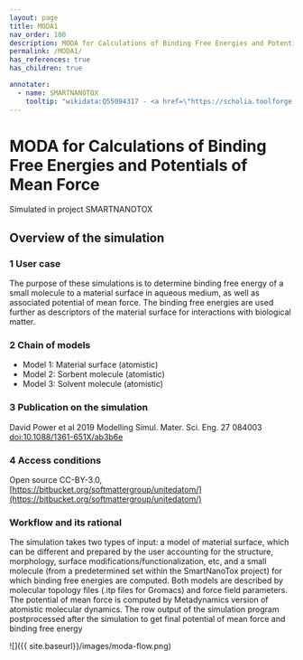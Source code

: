 ```yaml
---
layout: page
title: MODA1
nav_order: 100
description: MODA for Calculations of Binding Free Energies and Potentials of Mean Force
permalink: /MODA1/
has_references: true
has_children: true

annotater:
  - name: SMARTNANOTOX
    tooltip: "wikidata:Q55094317 - <a href=\"https://scholia.toolforge.org/project/Q55094317\">Wikidata entry for SmartNanoTox</a>"
---
```


# MODA for Calculations of Binding Free Energies and Potentials of Mean Force
Simulated in project SMARTNANOTOX

## Overview of the simulation

### 1 User case
The purpose of these simulations is to determine binding free energy of a small molecule to a material surface in aqueous medium, as well as associated potential of mean force. The binding free energies are used further as descriptors of the material surface for interactions with biological matter.

### 2 Chain of models
- Model 1: Material surface (atomistic)
- Model 2: Sorbent molecule  (atomistic)
- Model 3: Solvent molecule  (atomistic)

### 3 Publication on the simulation
David Power et al 2019 Modelling Simul. Mater. Sci. Eng. 27 084003 [doi:10.1088/1361-651X/ab3b6e](https://doi.org/10.1088/1361-651X/ab3b6e)

### 4 Access conditions
Open source CC-BY-3.0, 
[https://bitbucket.org/softmattergroup/unitedatom/](https://bitbucket.org/softmattergroup/unitedatom/)

### Workflow and its rational
The simulation takes two types of input: a  model of material surface, which can be different and prepared by the user accounting for the structure, morphology, surface modifications/functionalization, etc, and a small molecule (from a predetermined set within the SmartNanoTox project) for which binding free energies are computed. Both models are described by molecular topology files (.itp files for Gromacs) and force field parameters. The potential of mean force is computed by Metadynamics version of atomistic molecular dynamics. The row output of the simulation program postprocessed after the simulation to get final potential of mean force and binding free energy

![]({{ site.baseurl}}/images/moda-flow.png)
